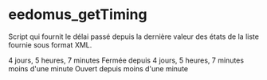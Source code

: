 # eedomus_getTiming
Script qui fournit le délai passé depuis la dernière valeur des états de la liste fournie
sous format XML.

<ETATS>
<ETAT_1>
<TIMING>4 jours, 5 heures, 7 minutes</TIMING>
<MESSAGE>Fermée depuis 4 jours, 5 heures, 7 minutes</MESSAGE>
</ETAT_1>
<ETAT_2>
<TIMING>moins d'une minute</TIMING>
<MESSAGE>Ouvert depuis moins d'une minute</MESSAGE>
</ETAT_2>
</ETATS>

